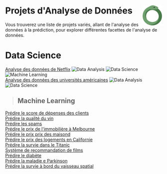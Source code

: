 # **Projets d'Analyse de Données** <a href="../"><img align="right" src="../assets/images/snake.png" alt="Python" height="64px"></a></h1>
Vous trouverez une liste de projets variés, allant de l'analyse des données à la prédiction, pour explorer différentes facettes de l'analyse de données.

# **Data Science**
[Analyse des données de Netflix](https://github.com/MiKL5/DataScience/blob/master/Anaconda/netflix) ![Data Analysis](https://img.shields.io/badge/Data_Analysis-150458?style=flat&logo=analytics&logoColor=white) ![Data Science](https://img.shields.io/badge/Data_Science-4B6F44?style=flat&logo=databricks&logoColor=white) ![Machine Learning](https://img.shields.io/badge/Machine_Learning-F7931E?style=flat&logo=googlecloud&logoColor=white)  
[Analyse des données des universités américaines](https://github.com/MiKL5/DataScience/blob/master/Anaconda/usUniversities) ![Data Analysis](https://img.shields.io/badge/Data_Analysis-150458?style=flat&logo=analytics&logoColor=white) ![Data Science](https://img.shields.io/badge/Data_Science-4B6F44?style=flat&logo=databricks&logoColor=white)

> ## **Machine Learning**<!--  ![ Learning](https://img.shields.io/badge/-F7931E?style=flat&logo=googlecloud&logoColor=white) -->
[Prédire le score de dépenses des clients](https://github.com/MiKL5/machineLearning/blob/master/projects/spendingScore)  
[Prédire la qualité du vin](https://github.com/MiKL5/machineLearning/blob/master/projects/wineQuality)  
[Prédire les spams](https://github.com/MiKL5/machineLearning/blob/master/projects/spam)  
[Prédire le prix de l'immobilière à Melbourne](https://github.com/MiKL5/machineLearning/blob/master/projects/melbourne)  
[Prédire le prix prix des maisond](https://github.com/MiKL5/machineLearning/blob/master/projects/house)  
[Prédire le prix des logements en Californie](https://github.com/MiKL5/machineLearning/blob/master/projects/california)  
[Prédire la survie dans le Titanic](https://github.com/MiKL5/machineLearning/blob/master/projects/titanic)  
[Système de recommandation de films](https://github.com/MiKL5/machineLearning/blob/master/projects/movies)  
[Prédire le diabète](https://github.com/MiKL5/machineLearning/blob/master/projects/diabetes)  
[Prédire la maladie e Parkinson](https://github.com/MiKL5/machineLearning/blob/master/projects/parkinson)  
[Prédire la survie à bord du vaisseau spatial](https://github.com/MiKL5/machineLearning/blob/master/projects/spacecraft)